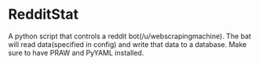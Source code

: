 # RedditStat
A python script that controls a reddit bot(/u/webscrapingmachine). The bat will read data(specified in config) and write that data to a database. Make sure to have PRAW and PyYAML installed.
